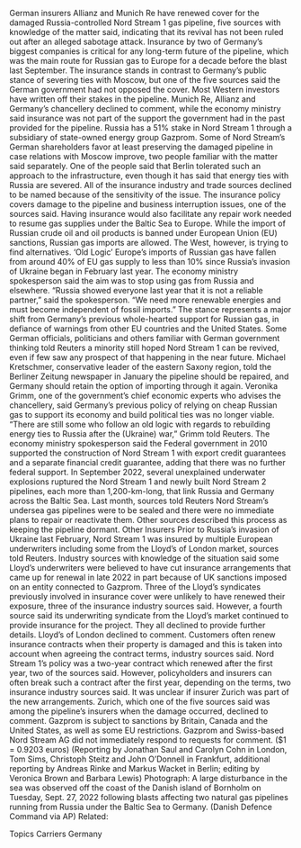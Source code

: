 German insurers Allianz and Munich Re have renewed cover for the damaged Russia-controlled Nord Stream 1 gas pipeline, five sources with knowledge of the matter said, indicating that its revival has not been ruled out after an alleged sabotage attack.
Insurance by two of Germany’s biggest companies is critical for any long-term future of the pipeline, which was the main route for Russian gas to Europe for a decade before the blast last September.
The insurance stands in contrast to Germany’s public stance of severing ties with Moscow, but one of the five sources said the German government had not opposed the cover. Most Western investors have written off their stakes in the pipeline.
Munich Re, Allianz and Germany’s chancellery declined to comment, while the economy ministry said insurance was not part of the support the government had in the past provided for the pipeline.
Russia has a 51% stake in Nord Stream 1 through a subsidiary of state-owned energy group Gazprom.
Some of Nord Stream’s German shareholders favor at least preserving the damaged pipeline in case relations with Moscow improve, two people familiar with the matter said separately.
One of the people said that Berlin tolerated such an approach to the infrastructure, even though it has said that energy ties with Russia are severed.
All of the insurance industry and trade sources declined to be named because of the sensitivity of the issue.
The insurance policy covers damage to the pipeline and business interruption issues, one of the sources said.
Having insurance would also facilitate any repair work needed to resume gas supplies under the Baltic Sea to Europe.
While the import of Russian crude oil and oil products is banned under European Union (EU) sanctions, Russian gas imports are allowed. The West, however, is trying to find alternatives.
‘Old Logic’
Europe’s imports of Russian gas have fallen from around 40% of EU gas supply to less than 10% since Russia’s invasion of Ukraine began in February last year.
The economy ministry spokesperson said the aim was to stop using gas from Russia and elsewhere.
“Russia showed everyone last year that it is not a reliable partner,” said the spokesperson. “We need more renewable energies and must become independent of fossil imports.”
The stance represents a major shift from Germany’s previous whole-hearted support for Russian gas, in defiance of warnings from other EU countries and the United States.
Some German officials, politicians and others familiar with German government thinking told Reuters a minority still hoped Nord Stream 1 can be revived, even if few saw any prospect of that happening in the near future.
Michael Kretschmer, conservative leader of the eastern Saxony region, told the Berliner Zeitung newspaper in January the pipeline should be repaired, and Germany should retain the option of importing through it again.
Veronika Grimm, one of the government’s chief economic experts who advises the chancellery, said Germany’s previous policy of relying on cheap Russian gas to support its economy and build political ties was no longer viable.
“There are still some who follow an old logic with regards to rebuilding energy ties to Russia after the (Ukraine) war,” Grimm told Reuters.
The economy ministry spokesperson said the Federal government in 2010 supported the construction of Nord Stream 1 with export credit guarantees and a separate financial credit guarantee, adding that there was no further federal support.
In September 2022, several unexplained underwater explosions ruptured the Nord Stream 1 and newly built Nord Stream 2 pipelines, each more than 1,200-km-long, that link Russia and Germany across the Baltic Sea.
Last month, sources told Reuters Nord Stream’s undersea gas pipelines were to be sealed and there were no immediate plans to repair or reactivate them.
Other sources described this process as keeping the pipeline dormant.
Other Insurers
Prior to Russia’s invasion of Ukraine last February, Nord Stream 1 was insured by multiple European underwriters including some from the Lloyd’s of London market, sources told Reuters.
Industry sources with knowledge of the situation said some Lloyd’s underwriters were believed to have cut insurance arrangements that came up for renewal in late 2022 in part because of UK sanctions imposed on an entity connected to Gazprom.
Three of the Lloyd’s syndicates previously involved in insurance cover were unlikely to have renewed their exposure, three of the insurance industry sources said.
However, a fourth source said its underwriting syndicate from the Lloyd’s market continued to provide insurance for the project. They all declined to provide further details.
Lloyd’s of London declined to comment.
Customers often renew insurance contracts when their property is damaged and this is taken into account when agreeing the contract terms, industry sources said.
Nord Stream 1’s policy was a two-year contract which renewed after the first year, two of the sources said. However, policyholders and insurers can often break such a contract after the first year, depending on the terms, two insurance industry sources said.
It was unclear if insurer Zurich was part of the new arrangements.
Zurich, which one of the five sources said was among the pipeline’s insurers when the damage occurred, declined to comment.
Gazprom is subject to sanctions by Britain, Canada and the United States, as well as some EU restrictions.
Gazprom and Swiss-based Nord Stream AG did not immediately respond to requests for comment.
($1 = 0.9203 euros)
(Reporting by Jonathan Saul and Carolyn Cohn in London, Tom Sims, Christoph Steitz and John O’Donnell in Frankfurt, additional reporting by Andreas Rinke and Markus Wacket in Berlin; editing by Veronica Brown and Barbara Lewis)
Photograph: A large disturbance in the sea was observed off the coast of the Danish island of Bornholm on Tuesday, Sept. 27, 2022 following blasts affecting two natural gas pipelines running from Russia under the Baltic Sea to Germany. (Danish Defence Command via AP)
Related:

Topics
Carriers
Germany
